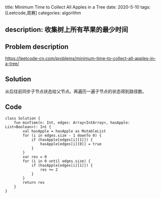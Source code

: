 title:  Minimum Time to Collect All Apples in a Tree
date: 2020-5-10
tags: [Leetcode,周赛]
categories: algorithm

description: 收集树上所有苹果的最少时间
---

## Problem description

https://leetcode-cn.com/problems/minimum-time-to-collect-all-apples-in-a-tree/

## Solution

从后往前同步子节点状态给父节点。再遍历一遍子节点的状态得到路径数。

## Code

```kotl
class Solution {
    fun minTime(n: Int, edges: Array<IntArray>, hasApple: List<Boolean>): Int {
        val hasApple = hasApple as MutableList
        for (i in edges.size - 1 downTo 0) {
            if (hasApple[edges[i][1]]) {
                hasApple[edges[i][0]] = true
            }
        }
        var res = 0
        for (i in 0 until edges.size) {
            if (hasApple[edges[i][1]]) {
                res += 2
            }
        }
        return res
    }
}
```